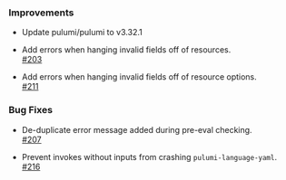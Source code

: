### Improvements

- Update pulumi/pulumi to v3.32.1

- Add errors when hanging invalid fields off of resources.  
  [#203](https://github.com/pulumi/pulumi-yaml/pull/203)

- Add errors when hanging invalid fields off of resource options.  
  [#211](https://github.com/pulumi/pulumi-yaml/pull/211)

### Bug Fixes

- De-duplicate error message added during pre-eval checking.  
  [#207](https://github.com/pulumi/pulumi-yaml/pull/207)

- Prevent invokes without inputs from crashing `pulumi-language-yaml`.  
  [#216](https://github.com/pulumi/pulumi-yaml/pull/216)
